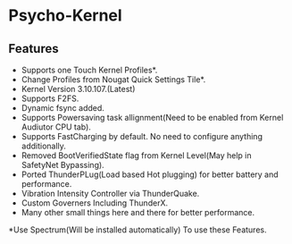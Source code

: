 # Psycho-Kernel


## Features
- Supports one Touch Kernel Profiles*.
- Change Profiles from Nougat Quick Settings Tile*.
- Kernel Version 3.10.107.(Latest)
- Supports F2FS.
- Dynamic fsync added.
- Supports Powersaving task allignment(Need to be enabled from Kernel Audiutor CPU tab).
- Supports FastCharging by default. No need to configure anything additionally.
- Removed BootVerifiedState flag from Kernel Level(May help in SafetyNet Bypassing).
- Ported ThunderPLug(Load based Hot plugging) for better battery and performance.
- Vibration Intensity Controller via ThunderQuake.
- Custom Governers Including ThunderX.
- Many other small things here and there for better performance.

*Use Spectrum(Will be installed automatically) To use these Features.